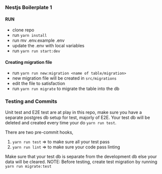 ### Nestjs Boilerplate 1

#### RUN
- clone repo
- run `yarn install`
- run mv .env.example .env
- update the .env with local variables
- run `yarn run start:dev`

#### Creating migration file
- run `yarn run new:migration <name of table/migration>`
- new migration file will be created in `src/migrations`
- edit the file to satisfaction
- run `yarn run migrate` to migrate the table into the db

### Testing and Commits
Unit test and E2E test are at play in this repo, make sure you have a
separate postgres db setup for test, majorly of E2E. Your test db will be deleted and created every time your do `yarn run test`.

There are two pre-commit hooks,
1) `yarn run test` => to make sure all your test pass
2) `yarn run lint` => to make sure your code pass linting

Make sure that your test db is separate from the development db else your data will be cleared.
NOTE: Before testing, create test migration by running `yarn run migrate:test`

